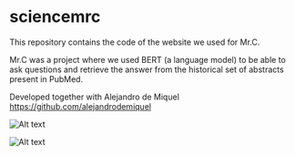 # sciencemrc

This repository contains the code of the website we used for Mr.C.

Mr.C was a project where we used BERT (a language model) to be able to ask questions and retrieve the answer from the historical set of abstracts present in PubMed.

Developed together with Alejandro de Miquel https://github.com/alejandrodemiquel



![Alt text](mrc_login.jpg?raw=true "Login")

![Alt text](mrc_example.jpg?raw=true "App")
